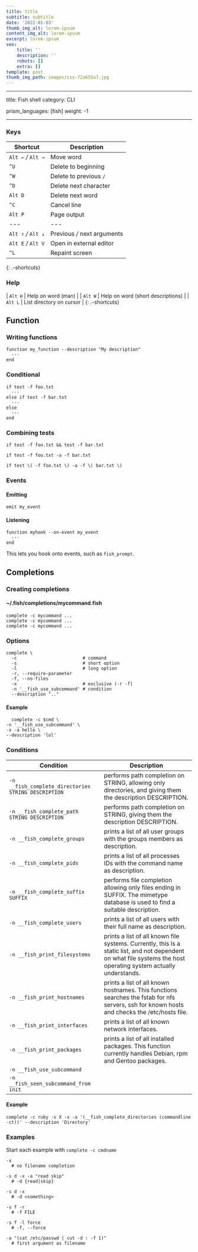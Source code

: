 ```yaml
---
title: title
subtitle: subtitle
date: '2022-01-03'
thumb_img_alt: lorem-ipsum
content_img_alt: lorem-ipsum
excerpt: lorem-ipsum
seo:
    title: ''
    description: ''
    robots: []
    extra: []
template: post
thumb_img_path: images/css-72a655a7.jpg
---
```


---

title: Fish shell
category: CLI

prism_languages: [fish]
weight: -1

---

### Keys

| Shortcut            | Description                 |
|---------------------|-----------------------------|
| `Alt ←` _/_ `Alt →` | Move word                   |
| `^U`                | Delete to beginning         |
| `^W`                | Delete to previous `/`      |
| `^D`                | Delete next character       |
| `Alt D`             | Delete next word            |
| `^C`                | Cancel line                 |
| `Alt P`             | Page output                 |
| ---                 | ---                         |
| `Alt ↑` _/_ `Alt ↓` | Previous _/_ next arguments |
| `Alt E` _/_ `Alt V` | Open in external editor     |
| `^L`                | Repaint screen              |

{: .-shortcuts}

### Help

| `Alt H` | Help on word (man) |
| `Alt W` | Help on word (short descriptions) |
| `Alt L` | List directory on cursor |
{: .-shortcuts}

## Function

### Writing functions

```fish
function my_function --description "My description"
  ···
end
```

### Conditional

```fish
if test -f foo.txt
  ···
else if test -f bar.txt
  ···
else
  ···
end
```

### Combining tests

```fish
if test -f foo.txt && test -f bar.txt
```

```fish
if test -f foo.txt -a -f bar.txt
```

```fish
if test \( -f foo.txt \) -a -f \( bar.txt \)
```

### Events

#### Emitting

```fish
emit my_event
```

#### Listening

```fish
function myhook --on-event my_event
  ···
end
```

This lets you hook onto events, such as `fish_prompt`.

## Completions

### Creating completions

#### ~/.fish/completions/mycommand.fish

```fish
complete -c mycommand ...
complete -c mycommand ...
complete -c mycommand ...
```

### Options

```fish
complete \
  -c                         # command
  -s                         # short option
  -l                         # long option
  -r, --require-parameter
  -f, --no-files
  -x                         # exclusive (-r -f)
  -n '__fish_use_subcommand' # condition
  --description ".."
```

#### Example

```fish
  complete -c $cmd \
-n '__fish_use_subcommand' \
-x -a hello \
--description 'lol'
```

### Conditions

| Condition                                           | Description                                                                                                                                                       |
|-----------------------------------------------------|-------------------------------------------------------------------------------------------------------------------------------------------------------------------|
| `-n __fish_complete_directories STRING DESCRIPTION` | performs path completion on STRING, allowing only directories, and giving them the description DESCRIPTION.                                                       |
| `-n __fish_complete_path STRING DESCRIPTION`        | performs path completion on STRING, giving them the description DESCRIPTION.                                                                                      |
| `-n __fish_complete_groups`                         | prints a list of all user groups with the groups members as description.                                                                                          |
| `-n __fish_complete_pids`                           | prints a list of all processes IDs with the command name as description.                                                                                          |
| `-n __fish_complete_suffix SUFFIX`                  | performs file completion allowing only files ending in SUFFIX. The mimetype database is used to find a suitable description.                                      |
| `-n __fish_complete_users`                          | prints a list of all users with their full name as description.                                                                                                   |
| `-n __fish_print_filesystems`                       | prints a list of all known file systems. Currently, this is a static list, and not dependent on what file systems the host operating system actually understands. |
| `-n __fish_print_hostnames`                         | prints a list of all known hostnames. This functions searches the fstab for nfs servers, ssh for known hosts and checks the /etc/hosts file.                      |
| `-n __fish_print_interfaces`                        | prints a list of all known network interfaces.                                                                                                                    |
| `-n __fish_print_packages`                          | prints a list of all installed packages. This function currently handles Debian, rpm and Gentoo packages.                                                         |
| `-n __fish_use_subcommand`                          |
| `-n __fish_seen_subcommand_from init`               |

#### Example

```fish
complete -c ruby -s X -x -a '(__fish_complete_directories (commandline -ct))' --description 'Directory'
```

### Examples

Start each example with `complete -c cmdname`

```fish
-x
  # no filename completion
```

```fish
-s d -x -a "read skip"
  # -d {read|skip}
```

```fish
-s d -x
  # -d <something>
```

```fish
-s f -r
  # -f FILE
```

```fish
-s f -l force
  # -f, --force
```

```fish
-a "(cat /etc/passwd | cut -d : -f 1)"
  # first argument as filename
```
